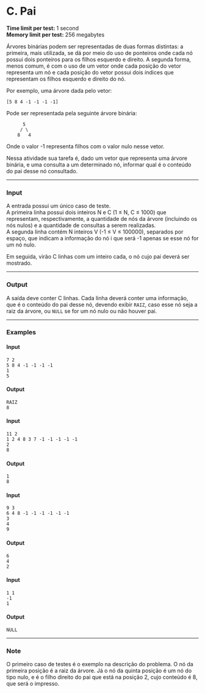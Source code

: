 # C. Pai

**Time limit per test:** 1 second  
**Memory limit per test:** 256 megabytes  

Árvores binárias podem ser representadas de duas formas distintas: a primeira, mais utilizada, se dá por meio do uso de ponteiros onde cada nó possui dois ponteiros para os filhos esquerdo e direito. A segunda forma, menos comum, é com o uso de um vetor onde cada posição do vetor representa um nó e cada posição do vetor possui dois índices que representam os filhos esquerdo e direito do nó.

Por exemplo, uma árvore dada pelo vetor:
```
[5 8 4 -1 -1 -1 -1]
```
Pode ser representada pela seguinte árvore binária:

```
      5
     / \
    8   4
```

Onde o valor -1 representa filhos com o valor nulo nesse vetor.

Nessa atividade sua tarefa é, dado um vetor que representa uma árvore binária, e uma consulta a um determinado nó, informar qual é o conteúdo do pai desse nó consultado.

---

### **Input**
A entrada possui um único caso de teste.  
A primeira linha possui dois inteiros N e C (1 ≤ N, C ≤ 1000) que representam, respectivamente, a quantidade de nós da árvore (incluindo os nós nulos) e a quantidade de consultas a serem realizadas.  
A segunda linha contém N inteiros V (-1 ≤ V ≤ 100000), separados por espaço, que indicam a informação do nó i que será -1 apenas se esse nó for um nó nulo.  

Em seguida, virão C linhas com um inteiro cada, o nó cujo pai deverá ser mostrado.

---

### **Output**
A saída deve conter C linhas. Cada linha deverá conter uma informação, que é o conteúdo do pai desse nó, devendo exibir `RAIZ`, caso esse nó seja a raiz da árvore, ou `NULL` se for um nó nulo ou não houver pai.

---

### **Examples**

#### **Input**
```
7 2
5 8 4 -1 -1 -1 -1
1
5
```

#### **Output**
```
RAIZ
8
```

#### **Input**
```
11 2
1 2 4 8 3 7 -1 -1 -1 -1 -1
2
8
```

#### **Output**
```
1
8
```

#### **Input**
```
9 3
6 4 8 -1 -1 -1 -1 -1 -1
3
4
9
```

#### **Output**
```
6
4
2
```

#### **Input**
```
1 1
-1
1
```

#### **Output**
```
NULL
```

---

### **Note**
O primeiro caso de testes é o exemplo na descrição do problema. O nó da primeira posição é a raiz da árvore. Já o nó da quinta posição é um nó do tipo nulo, e é o filho direito do pai que está na posição 2, cujo conteúdo é 8, que será o impresso.
